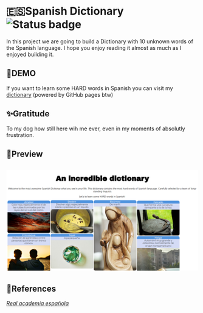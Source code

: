 # 🇪🇸Spanish Dictionary ![Status badge](https://img.shields.io/badge/status-completed-green)

In this project we are going to build a Dictionary with 10 unknown words of the Spanish language. I hope you enjoy reading it almost as much as I enjoyed building it.
## 🚀DEMO
If you want to learn some HARD words in Spanish you can visit my [dictionary](https://luiscadillo.github.io/Spanish-Dictionary/ "dictionary") (powered by GitHub pages btw)
## ✨Gratitude 
To my dog how still here wih me ever, even in my moments of absolutly frustration.
## 👀Preview
![Screenshot](Spanish-Dictionary_Preview.png)
------------


## 📖References
 [*Real academia española*](https://www.rae.es/ "RAE")
